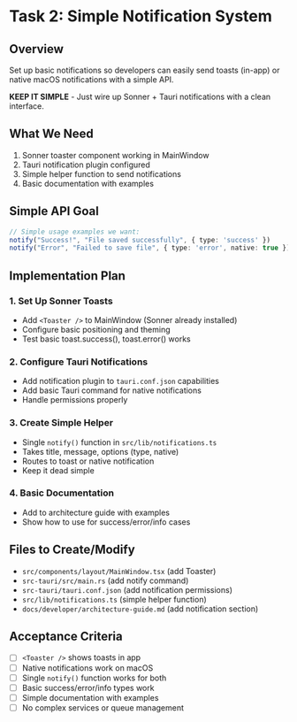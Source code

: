 # Task 2: Simple Notification System

## Overview
Set up basic notifications so developers can easily send toasts (in-app) or native macOS notifications with a simple API.

**KEEP IT SIMPLE** - Just wire up Sonner + Tauri notifications with a clean interface.

## What We Need
1. Sonner toaster component working in MainWindow
2. Tauri notification plugin configured 
3. Simple helper function to send notifications
4. Basic documentation with examples

## Simple API Goal
```typescript
// Simple usage examples we want:
notify("Success!", "File saved successfully", { type: 'success' })
notify("Error", "Failed to save file", { type: 'error', native: true })
```

## Implementation Plan

### 1. Set Up Sonner Toasts
- Add `<Toaster />` to MainWindow (Sonner already installed)
- Configure basic positioning and theming
- Test basic toast.success(), toast.error() works

### 2. Configure Tauri Notifications  
- Add notification plugin to `tauri.conf.json` capabilities
- Add basic Tauri command for native notifications
- Handle permissions properly

### 3. Create Simple Helper
- Single `notify()` function in `src/lib/notifications.ts`
- Takes title, message, options (type, native)
- Routes to toast or native notification
- Keep it dead simple

### 4. Basic Documentation
- Add to architecture guide with examples
- Show how to use for success/error/info cases

## Files to Create/Modify
- `src/components/layout/MainWindow.tsx` (add Toaster)
- `src-tauri/src/main.rs` (add notify command)  
- `src-tauri/tauri.conf.json` (add notification permissions)
- `src/lib/notifications.ts` (simple helper function)
- `docs/developer/architecture-guide.md` (add notification section)

## Acceptance Criteria
- [ ] `<Toaster />` shows toasts in app
- [ ] Native notifications work on macOS
- [ ] Single `notify()` function works for both
- [ ] Basic success/error/info types work
- [ ] Simple documentation with examples
- [ ] No complex services or queue management